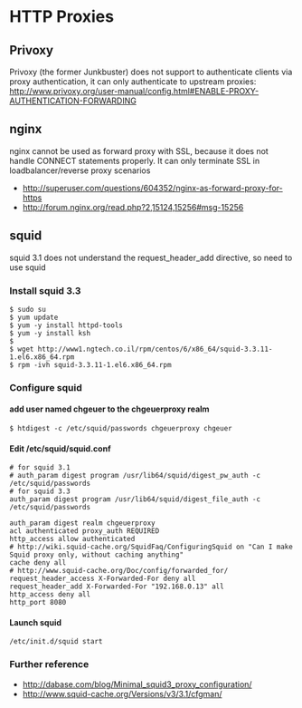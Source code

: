 
# HTTP Proxies

## Privoxy

Privoxy (the former Junkbuster) does not support to authenticate clients via proxy authentication, it can only authenticate to upstream proxies: http://www.privoxy.org/user-manual/config.html#ENABLE-PROXY-AUTHENTICATION-FORWARDING 

## nginx

nginx cannot be used as forward proxy with SSL, because it does not handle CONNECT statements properly. It can only terminate SSL in loadbalancer/reverse proxy scenarios

- http://superuser.com/questions/604352/nginx-as-forward-proxy-for-https
- http://forum.nginx.org/read.php?2,15124,15256#msg-15256

## squid

squid 3.1 does not understand the request_header_add directive, so need to use squid

### Install squid 3.3

```shell
$ sudo su
$ yum update
$ yum -y install httpd-tools
$ yum -y install ksh
$
$ wget http://www1.ngtech.co.il/rpm/centos/6/x86_64/squid-3.3.11-1.el6.x86_64.rpm
$ rpm -ivh squid-3.3.11-1.el6.x86_64.rpm
```

### Configure squid

#### add user named chgeuer to the chgeuerproxy realm

```shell
$ htdigest -c /etc/squid/passwords chgeuerproxy chgeuer
```

#### Edit /etc/squid/squid.conf

```
# for squid 3.1
# auth_param digest program /usr/lib64/squid/digest_pw_auth -c /etc/squid/passwords
# for squid 3.3
auth_param digest program /usr/lib64/squid/digest_file_auth -c /etc/squid/passwords

auth_param digest realm chgeuerproxy
acl authenticated proxy_auth REQUIRED
http_access allow authenticated
# http://wiki.squid-cache.org/SquidFaq/ConfiguringSquid on "Can I make Squid proxy only, without caching anything"
cache deny all
# http://www.squid-cache.org/Doc/config/forwarded_for/
request_header_access X-Forwarded-For deny all
request_header_add X-Forwarded-For "192.168.0.13" all
http_access deny all
http_port 8080
```

#### Launch squid

```shell
/etc/init.d/squid start
```

### Further reference

- http://dabase.com/blog/Minimal_squid3_proxy_configuration/
- http://www.squid-cache.org/Versions/v3/3.1/cfgman/
